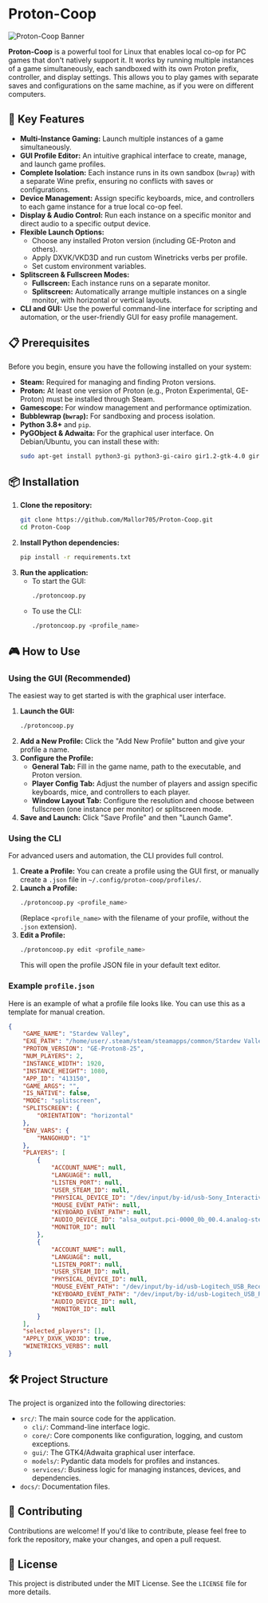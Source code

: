 # Proton-Coop

![Proton-Coop Banner](httpshttps://github.com/Mallor705/Proton-Coop/assets/80993074/399081e7-295e-4c55-b040-02d242407559)

**Proton-Coop** is a powerful tool for Linux that enables local co-op for PC games that don't natively support it. It works by running multiple instances of a game simultaneously, each sandboxed with its own Proton prefix, controller, and display settings. This allows you to play games with separate saves and configurations on the same machine, as if you were on different computers.

## 🚀 Key Features

- **Multi-Instance Gaming:** Launch multiple instances of a game simultaneously.
- **GUI Profile Editor:** An intuitive graphical interface to create, manage, and launch game profiles.
- **Complete Isolation:** Each instance runs in its own sandbox (`bwrap`) with a separate Wine prefix, ensuring no conflicts with saves or configurations.
- **Device Management:** Assign specific keyboards, mice, and controllers to each game instance for a true local co-op feel.
- **Display & Audio Control:** Run each instance on a specific monitor and direct audio to a specific output device.
- **Flexible Launch Options:**
    - Choose any installed Proton version (including GE-Proton and others).
    - Apply DXVK/VKD3D and run custom Winetricks verbs per profile.
    - Set custom environment variables.
- **Splitscreen & Fullscreen Modes:**
    - **Fullscreen:** Each instance runs on a separate monitor.
    - **Splitscreen:** Automatically arrange multiple instances on a single monitor, with horizontal or vertical layouts.
- **CLI and GUI:** Use the powerful command-line interface for scripting and automation, or the user-friendly GUI for easy profile management.

## 📋 Prerequisites

Before you begin, ensure you have the following installed on your system:

- **Steam:** Required for managing and finding Proton versions.
- **Proton:** At least one version of Proton (e.g., Proton Experimental, GE-Proton) must be installed through Steam.
- **Gamescope:** For window management and performance optimization.
- **Bubblewrap (`bwrap`):** For sandboxing and process isolation.
- **Python 3.8+** and `pip`.
- **PyGObject & Adwaita:** For the graphical user interface. On Debian/Ubuntu, you can install these with:
  ```bash
  sudo apt-get install python3-gi python3-gi-cairo gir1.2-gtk-4.0 gir1.2-adw-1
  ```

## 📦 Installation

1.  **Clone the repository:**
    ```bash
    git clone https://github.com/Mallor705/Proton-Coop.git
    cd Proton-Coop
    ```
2.  **Install Python dependencies:**
    ```bash
    pip install -r requirements.txt
    ```
3.  **Run the application:**
    - To start the GUI:
      ```bash
      ./protoncoop.py
      ```
    - To use the CLI:
      ```bash
      ./protoncoop.py <profile_name>
      ```

## 🎮 How to Use

### Using the GUI (Recommended)

The easiest way to get started is with the graphical user interface.

1.  **Launch the GUI:**
    ```bash
    ./protoncoop.py
    ```
2.  **Add a New Profile:** Click the "Add New Profile" button and give your profile a name.
3.  **Configure the Profile:**
    - **General Tab:** Fill in the game name, path to the executable, and Proton version.
    - **Player Config Tab:** Adjust the number of players and assign specific keyboards, mice, and controllers to each player.
    - **Window Layout Tab:** Configure the resolution and choose between fullscreen (one instance per monitor) or splitscreen mode.
4.  **Save and Launch:** Click "Save Profile" and then "Launch Game".

### Using the CLI

For advanced users and automation, the CLI provides full control.

1.  **Create a Profile:** You can create a profile using the GUI first, or manually create a `.json` file in `~/.config/proton-coop/profiles/`.
2.  **Launch a Profile:**
    ```bash
    ./protoncoop.py <profile_name>
    ```
    (Replace `<profile_name>` with the filename of your profile, without the `.json` extension).
3.  **Edit a Profile:**
    ```bash
    ./protoncoop.py edit <profile_name>
    ```
    This will open the profile JSON file in your default text editor.

### Example `profile.json`

Here is an example of what a profile file looks like. You can use this as a template for manual creation.

```json
{
    "GAME_NAME": "Stardew Valley",
    "EXE_PATH": "/home/user/.steam/steam/steamapps/common/Stardew Valley/Stardew Valley.exe",
    "PROTON_VERSION": "GE-Proton8-25",
    "NUM_PLAYERS": 2,
    "INSTANCE_WIDTH": 1920,
    "INSTANCE_HEIGHT": 1080,
    "APP_ID": "413150",
    "GAME_ARGS": "",
    "IS_NATIVE": false,
    "MODE": "splitscreen",
    "SPLITSCREEN": {
        "ORIENTATION": "horizontal"
    },
    "ENV_VARS": {
        "MANGOHUD": "1"
    },
    "PLAYERS": [
        {
            "ACCOUNT_NAME": null,
            "LANGUAGE": null,
            "LISTEN_PORT": null,
            "USER_STEAM_ID": null,
            "PHYSICAL_DEVICE_ID": "/dev/input/by-id/usb-Sony_Interactive_Entertainment_Wireless_Controller-if03-event-joystick",
            "MOUSE_EVENT_PATH": null,
            "KEYBOARD_EVENT_PATH": null,
            "AUDIO_DEVICE_ID": "alsa_output.pci-0000_0b_00.4.analog-stereo",
            "MONITOR_ID": null
        },
        {
            "ACCOUNT_NAME": null,
            "LANGUAGE": null,
            "LISTEN_PORT": null,
            "USER_STEAM_ID": null,
            "PHYSICAL_DEVICE_ID": null,
            "MOUSE_EVENT_PATH": "/dev/input/by-id/usb-Logitech_USB_Receiver-if02-event-mouse",
            "KEYBOARD_EVENT_PATH": "/dev/input/by-id/usb-Logitech_USB_Receiver-event-kbd",
            "AUDIO_DEVICE_ID": null,
            "MONITOR_ID": null
        }
    ],
    "selected_players": [],
    "APPLY_DXVK_VKD3D": true,
    "WINETRICKS_VERBS": null
}
```

## 🛠️ Project Structure

The project is organized into the following directories:

-   `src/`: The main source code for the application.
    -   `cli/`: Command-line interface logic.
    -   `core/`: Core components like configuration, logging, and custom exceptions.
    -   `gui/`: The GTK4/Adwaita graphical user interface.
    -   `models/`: Pydantic data models for profiles and instances.
    -   `services/`: Business logic for managing instances, devices, and dependencies.
-   `docs/`: Documentation files.

## 🤝 Contributing

Contributions are welcome! If you'd like to contribute, please feel free to fork the repository, make your changes, and open a pull request.

## 📄 License

This project is distributed under the MIT License. See the `LICENSE` file for more details.